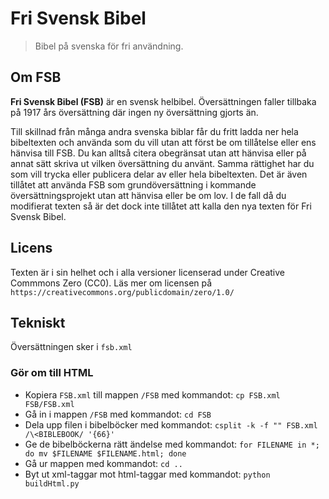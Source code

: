 # Fri Svensk Bibel
> Bibel på svenska för fri användning.

## Om FSB
**Fri Svensk Bibel (FSB)** är en svensk helbibel. Översättningen faller tillbaka på 1917 års översättning där ingen ny översättning gjorts än.

Till skillnad från många andra svenska biblar får du fritt ladda ner hela bibeltexten och använda som du vill utan att först be om tillåtelse eller ens hänvisa till FSB. Du kan alltså citera obegränsat utan att hänvisa eller på annat sätt skriva ut vilken översättning du använt. Samma rättighet har du som vill trycka eller publicera delar av eller hela bibeltexten. Det är även tillåtet att använda FSB som grundöversättning i kommande översättningsprojekt utan att hänvisa eller be om lov. I de fall då du modifierat texten så är det dock inte tillåtet att kalla den nya texten för Fri Svensk Bibel.

## Licens
Texten är i sin helhet och i alla versioner licenserad under Creative Commmons Zero (CC0). Läs mer om licensen på `https://creativecommons.org/publicdomain/zero/1.0/`

## Tekniskt
Översättningen sker i `fsb.xml`

### Gör om till HTML
- Kopiera `FSB.xml`  till mappen `/FSB` med kommandot: ```cp FSB.xml FSB/FSB.xml```
- Gå in i mappen `/FSB` med kommandot: ```cd FSB```
- Dela upp filen i bibelböcker med kommandot: ```csplit -k -f "" FSB.xml /\<BIBLEBOOK/ '{66}'```
- Ge de bibelböckerna rätt ändelse med kommandot: ```for FILENAME in *; do mv $FILENAME $FILENAME.html; done```
- Gå ur mappen med kommandot: ```cd ..```
- Byt ut xml-taggar mot html-taggar med kommandot: ```python buildHtml.py```